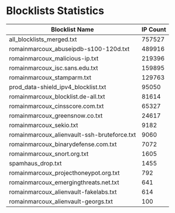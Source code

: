 # Blocklists Statistics
| Blocklist Name | IP Count |
|----|----|
| all_blocklists_merged.txt | 757527 |
| romainmarcoux_abuseipdb-s100-120d.txt | 489916 |
| romainmarcoux_malicious-ip.txt | 219396 |
| romainmarcoux_isc.sans.edu.txt | 159895 |
| romainmarcoux_stamparm.txt | 129763 |
| prod_data-shield_ipv4_blocklist.txt | 95050 |
| romainmarcoux_blocklist.de-all.txt | 81614 |
| romainmarcoux_cinsscore.com.txt | 65327 |
| romainmarcoux_greensnow.co.txt | 24617 |
| romainmarcoux_sekio.txt | 9182 |
| romainmarcoux_alienvault-ssh-bruteforce.txt | 9060 |
| romainmarcoux_binarydefense.com.txt | 7072 |
| romainmarcoux_snort.org.txt | 1605 |
| spamhaus_drop.txt | 1455 |
| romainmarcoux_projecthoneypot.org.txt | 792 |
| romainmarcoux_emergingthreats.net.txt | 641 |
| romainmarcoux_alienvault-fakelabs.txt | 614 |
| romainmarcoux_alienvault-georgs.txt | 100 |
